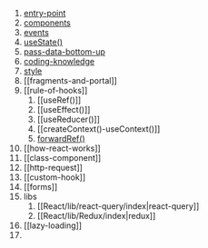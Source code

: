 1. [entry-point](React/theory/data/entry-point.md)
2. [components](components.md)
3. [events](events.md)
4. [useState()](useState().md)
6. [pass-data-bottom-up](pass-data-bottom-up.md)
7.  [coding-knowledge](coding-knowledge.md)
8. [style](style.md)
9. [[fragments-and-portal]]
10. [[rule-of-hooks]]
	1. [[useRef()]]
	2. [[useEffect()]]
	3. [[useReducer()]]
	4. [[createContext()-useContext()]]
	5. [forwardRef()](https://react.dev/reference/react/forwardRef)
11. [[how-react-works]]
12. [[class-component]]
13. [[http-request]]
14. [[custom-hook]]
15. [[forms]]
16. libs
	1. [[React/lib/react-query/index|react-query]]
	2. [[React/lib/Redux/index|redux]]
17. [[lazy-loading]]
18. 